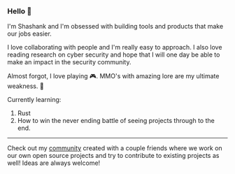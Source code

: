 ### Hello 👋

I'm Shashank and I'm obsessed with building tools and products that make our jobs easier. 

I love collaborating with people and I'm really easy to approach. I also love reading research on cyber security and hope that I will one day be able to make an impact in the security community.

Almost forgot, I love playing :video_game:. MMO's with amazing lore are my ultimate weakness. :grimacing:

Currently learning:
1. Rust
2. How to win the never ending battle of seeing projects through to the end.

---

Check out my [community](https://www.github.com/collabhere) created with a couple friends where we work on our own open source projects and try to contribute to existing projects as well! Ideas are always welcome!

